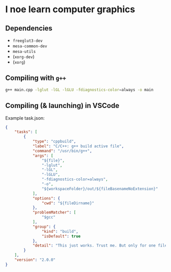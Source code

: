 # I noe learn computer graphics

## Dependencies
- `freeglut3-dev`
- `mesa-common-dev`
- `mesa-utils`
- (`xorg-dev`)
- (`xorg`)

## Compiling with `g++`
```bash
g++ main.cpp -lglut -lGL -lGLU -fdiagnostics-color=always -o main
```

## Compiling (& launching) in VSCode
Example task.json:

```json
{
    "tasks": [
        {
            "type": "cppbuild",
            "label": "C/C++: g++ build active file",
            "command": "/usr/bin/g++",
            "args": [
                "${file}",
                "-lglut",
                "-lGL",
                "-lGLU",
                "-fdiagnostics-color=always",
                "-o",
                "${workspaceFolder}/out/${fileBasenameNoExtension}"
            ],
            "options": {
                "cwd": "${fileDirname}"
            },
            "problemMatcher": [
                "$gcc"
            ],
            "group": {
                "kind": "build",
                "isDefault": true
            },
            "detail": "This just works. Trust me. But only for one file. The active one. THE ONE TO RULE THEM ALL."
        }
    ],
    "version": "2.0.0"
}
```